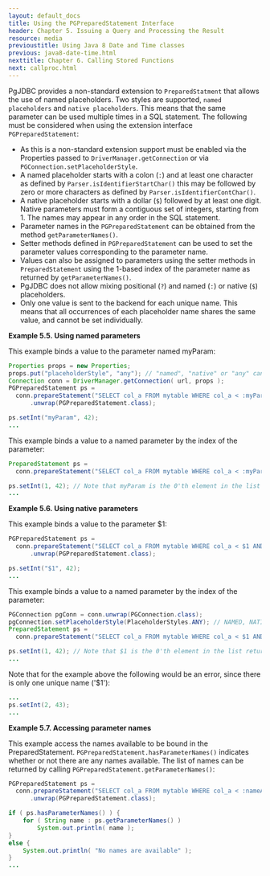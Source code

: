```yaml
---
layout: default_docs
title: Using the PGPreparedStatement Interface
header: Chapter 5. Issuing a Query and Processing the Result
resource: media
previoustitle: Using Java 8 Date and Time classes
previous: java8-date-time.html
nexttitle: Chapter 6. Calling Stored Functions
next: callproc.html
---
```


PgJDBC provides a non-standard extension to `PreparedStatment` that allows the use of named 
placeholders. Two styles are supported, `named placeholders` and `native placeholders`. This means that the same parameter can be used multiple times in a SQL statement.
The following must be considered when using the extension interface `PGPreparedStatement`:

* As this is a non-standard extension support must be enabled via the Properties passed to `DriverManager.getConnection` or via `PGConnection.setPlaceholderStyle`.
* A named placeholder starts with a colon (`:`) and at least one character as defined by `Parser.isIdentifierStartChar()` 
    this may be followed by zero or more characters as defined by `Parser.isIdentifierContChar()`. 
* A native placeholder starts with a dollar (`$`) followed by at least one digit. Native parameters must form a contiguous set of integers, starting from 1. The names may appear in any order in the SQL statement.
* Parameter names in the `PGPreparedStatement` can be obtained from the method `getParameterNames()`.
* Setter methods defined in `PGPreparedStatement` can be used to set the parameter values corresponding to the parameter name.
* Values can also be assigned to parameters using the setter methods in `PreparedStatement` using the 1-based index of the parameter name as returned by `getParameterNames()`.
* PgJDBC does not allow mixing positional (`?`) and named (`:`) or native (`$`) placeholders.
* Only one value is sent to the backend for each unique name. This means that all occurrences of each placeholder name shares the same value, and cannot be set individually.

<a name="named-parameters"></a>
**Example 5.5. Using named parameters**

This example binds a value to the parameter named myParam:

```java
Properties props = new Properties;
props.put("placeholderStyle", "any"); // "named", "native" or "any" can be enabled this way.
Connection conn = DriverManager.getConnection( url, props );
PGPreparedStatement ps = 
  conn.prepareStatement("SELECT col_a FROM mytable WHERE col_a < :myParam AND col_b > :myParam")
      .unwrap(PGPreparedStatement.class);

ps.setInt("myParam", 42);
...
```

This example binds a value to a named parameter by the index of the parameter:

```java
PreparedStatement ps = 
  conn.prepareStatement("SELECT col_a FROM mytable WHERE col_a < :myParam AND col_b > :myParam");

ps.setInt(1, 42); // Note that myParam is the 0'th element in the list returned by getParameterNames()
...
```
<a name="native-parameters"></a>
**Example 5.6. Using native parameters**

This example binds a value to the parameter $1:

```java
PGPreparedStatement ps = 
  conn.prepareStatement("SELECT col_a FROM mytable WHERE col_a < $1 AND col_b > $1")
      .unwrap(PGPreparedStatement.class);

ps.setInt("$1", 42);
...
```

This example binds a value to a named parameter by the index of the parameter:

```java
PGConnection pgConn = conn.unwrap(PGConnection.class);
pgConnection.setPlaceholderStyle(PlaceholderStyles.ANY); // NAMED, NATIVE or ANY can be enabled this way.
PreparedStatement ps = 
  conn.prepareStatement("SELECT col_a FROM mytable WHERE col_a < $1 AND col_b > $1");

ps.setInt(1, 42); // Note that $1 is the 0'th element in the list returned by getParameterNames()
...
```

Note that for the example above the following would be an error, since there is only one unique name ('$1'):
```java
...
ps.setInt(2, 43);
...
```


<a name="parameter-names"></a>
**Example 5.7. Accessing parameter names**

This example access the names available to be bound in the PreparedStatement. `PGPreparedStatement.hasParameterNames()` indicates whether or not there are any names available.
The list of names can be returned by calling `PGPreparedStatement.getParameterNames()`:

```java
PGPreparedStatement ps = 
  conn.prepareStatement("SELECT col_a FROM mytable WHERE col_a < :nameA AND col_b > :nameB")
      .unwrap(PGPreparedStatement.class);

if ( ps.hasParameterNames() ) {
	for ( String name : ps.getParameterNames() )
		System.out.println( name );
}
else {
	System.out.println( "No names are available" );
}
...
```
